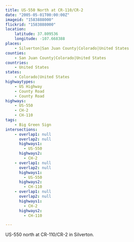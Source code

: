 ```yaml
---
title: US-550 North at CR-110/CR-2
date: "2005-05-01T00:00:00Z"
imageid: "1583888000"
flickrid: "1583888000"
location:
    latitude: 37.809536
    longitude: -107.668388
places:
    - Silverton|San Juan County|Colorado|United States
counties:
    - San Juan County|Colorado|United States
countries:
    - United States
states:
    - Colorado|United States
highwaytypes:
    - US Highway
    - County Road
    - County Road
highways:
    - US-550
    - CH-2
    - CH-110
tags:
    - Big Green Sign
intersections:
    - overlap1: null
      overlap2: null
      highways1:
        - US-550
      highways2:
        - CH-2
    - overlap1: null
      overlap2: null
      highways1:
        - US-550
      highways2:
        - CH-110
    - overlap1: null
      overlap2: null
      highways1:
        - CH-2
      highways2:
        - CH-110

---
```

US-550 north at CR-110/CR-2 in Silverton.